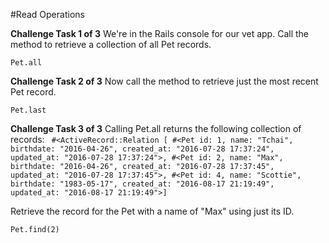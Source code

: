 #Read Operations

**Challenge Task 1 of 3**
We're in the Rails console for our vet app.
Call the method to retrieve a collection of all Pet records.

	Pet.all

**Challenge Task 2 of 3**
Now call the method to retrieve just the most recent Pet record.

	Pet.last

**Challenge Task 3 of 3**
Calling Pet.all returns the following collection of records:
`
#<ActiveRecord::Relation [
#<Pet id: 1, name: "Tchai", birthdate: "2016-04-26", created_at: "2016-07-28 17:37:24", updated_at: "2016-07-28 17:37:24">,
#<Pet id: 2, name: "Max", birthdate: "2016-04-26", created_at: "2016-07-28 17:37:45", updated_at: "2016-07-28 17:37:45">,
#<Pet id: 4, name: "Scottie", birthdate: "1983-05-17", created_at: "2016-08-17 21:19:49", updated_at: "2016-08-17 21:19:49">]`

Retrieve the record for the Pet with a name of "Max" using just its ID.

	Pet.find(2)

